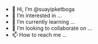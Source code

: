 - 👋 Hi, I’m @suayipketboga
- 👀 I’m interested in ...
- 🌱 I’m currently learning ...
- 💞️ I’m looking to collaborate on ...
- 📫 How to reach me ...

<!---
suayipketboga/suayipketboga is a ✨ special ✨ repository because its `README.md` (this file) appears on your GitHub profile.
You can click the Preview link to take a look at your changes.
--->
